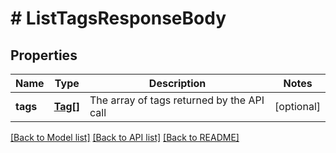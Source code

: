 # # ListTagsResponseBody

## Properties

Name | Type | Description | Notes
------------ | ------------- | ------------- | -------------
**tags** | [**Tag[]**](Tag.md) | The array of tags returned by the API call | [optional] 

[[Back to Model list]](../../README.md#documentation-for-models) [[Back to API list]](../../README.md#documentation-for-api-endpoints) [[Back to README]](../../README.md)


